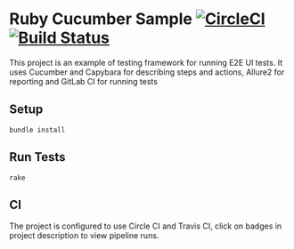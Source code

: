 Ruby Cucumber Sample [![CircleCI](https://circleci.com/gh/vikmaksimenko/ruby_cucumber_sample.svg?style=svg)](https://circleci.com/gh/vikmaksimenko/ruby_cucumber_sample) [![Build Status](https://travis-ci.com/vikmaksimenko/ruby_cucumber_sample.svg?branch=master)](https://travis-ci.com/vikmaksimenko/ruby_cucumber_sample)
====================

This project is an example of testing framework for running E2E UI tests. It uses Cucumber and Capybara for describing steps and actions, Allure2 for reporting and GitLab CI for running tests

Setup
-----
```
bundle install 
```

Run Tests
---------
```
rake 
```
CI
---
The project is configured to use Circle CI and Travis CI, click on badges in project description to view pipeline runs. 